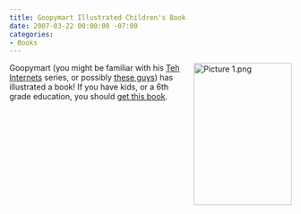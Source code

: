 ```yaml
---
title: Goopymart Illustrated Children's Book
date: 2007-03-22 00:00:00 -07:00
categories:
- Books
---
```


<p><a href="http://www.amazon.com/gp/redirect.html?ie=UTF8&amp;location=http%3A%2F%2Fwww.amazon.com%2FTausig-Interplanetary-Puzzling-Peace-Patrol%2Fdp%2F0974131946%2Fsr%3D11-1%2Fqid%3D1165814207&amp;tag=nutshell-20&amp;linkCode=ur2&amp;camp=1789&amp;creative=9325"><img src="http://notes.torrez.org/images/Picture 1.png" border="0" height="254" width="175" alt="Picture 1.png" align="right" /></a>Goopymart (you might be familiar with his <a href="http://flickr.com/photos/goopymart/sets/72157594362502502/">Teh Internets</a> series, or possibly <a href="http://bleeplabs.com/">these guys</a>) has illustrated a book! If you have kids, or a 6th grade education, you should <a href="http://www.amazon.com/gp/redirect.html?ie=UTF8&amp;location=http%3A%2F%2Fwww.amazon.com%2FTausig-Interplanetary-Puzzling-Peace-Patrol%2Fdp%2F0974131946%2Fsr%3D11-1%2Fqid%3D1165814207&amp;tag=nutshell-20&amp;linkCode=ur2&amp;camp=1789&amp;creative=9325">get this book</a>.</p>
